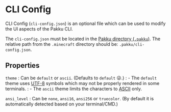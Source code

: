 # CLI Config

CLI Config (`cli-config.json`) is an optional file
which can be used to modify the UI aspects of the Pakku CLI.

The `cli-config.json` must be located in the [Pakku directory (`.pakku`)](Pakku-Directory.md).
The relative path from the `.minecraft` directory should be: `.pakku/cli-config.json`.

## Properties

`theme`
: Can be `default` or `ascii`. (Defaults to `default` 😜.)
: - The `default` theme uses [UTF-8](https://en.wikipedia.org/wiki/UTF-8) symbols
which may not be properly rendered in some terminals.
: - The `ascii` theme limits the characters to [ASCII](https://en.wikipedia.org/wiki/ASCII) only.

`ansi_level`
: Can be `none`, `ansi16`, `ansi256` or `truecolor`.
(By default it is automatically detected based on your terminal/CMD.)
